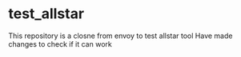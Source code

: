 # test_allstar
This repository is a closne from envoy to test allstar tool
Have made changes to check if it can work

